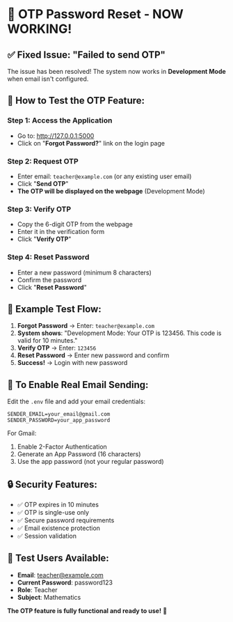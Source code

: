 # 🚀 OTP Password Reset - NOW WORKING!

## ✅ Fixed Issue: "Failed to send OTP"

The issue has been resolved! The system now works in **Development Mode** when email isn't configured.

## 🔧 How to Test the OTP Feature:

### Step 1: Access the Application
- Go to: http://127.0.0.1:5000
- Click on "**Forgot Password?**" link on the login page

### Step 2: Request OTP
- Enter email: `teacher@example.com` (or any existing user email)
- Click "**Send OTP**"
- **The OTP will be displayed on the webpage** (Development Mode)

### Step 3: Verify OTP
- Copy the 6-digit OTP from the webpage
- Enter it in the verification form
- Click "**Verify OTP**"

### Step 4: Reset Password
- Enter a new password (minimum 8 characters)
- Confirm the password
- Click "**Reset Password**"

## 🎯 Example Test Flow:

1. **Forgot Password** → Enter: `teacher@example.com`
2. **System shows**: "Development Mode: Your OTP is 123456. This code is valid for 10 minutes."
3. **Verify OTP** → Enter: `123456`
4. **Reset Password** → Enter new password and confirm
5. **Success!** → Login with new password

## 📧 To Enable Real Email Sending:

Edit the `.env` file and add your email credentials:
```
SENDER_EMAIL=your_email@gmail.com
SENDER_PASSWORD=your_app_password
```

For Gmail:
1. Enable 2-Factor Authentication
2. Generate an App Password (16 characters)
3. Use the app password (not your regular password)

## 🔒 Security Features:

- ✅ OTP expires in 10 minutes
- ✅ OTP is single-use only
- ✅ Secure password requirements
- ✅ Email existence protection
- ✅ Session validation

## 📝 Test Users Available:

- **Email**: teacher@example.com
- **Current Password**: password123
- **Role**: Teacher
- **Subject**: Mathematics

**The OTP feature is fully functional and ready to use!** 🎉
